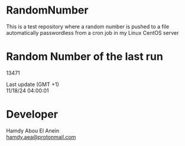 # RandomNumber    
This is a test repository where a random number is pushed to a file automatically passwordless from a cron job in my Linux CentOS server    
# Random Number of the last run   
13471
      
Last update (GMT +1)    
11/18/24 04:00:01
# Developer    
Hamdy Abou El Anein   
hamdy.aea@protonmail.com
